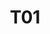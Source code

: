---
title: T01
dimension: choices
tags:
- technology
- choices
- radar
- tech radar
- decisions
- innovation
- lifecycle
- governance
- adoption
- emerging
nav_order: 2.41
deprecated: false
description: Technology Radar
requirement: |-
  Technology choices **SHOULD** be made in line with the [NHS England Technology Radar](https://radar.engineering.england.nhs.uk/), corporate direction and wider industry trends using the associated processes to support decision making.

  (Note there are overlaps with the Engineering red lines; ensure a consistent response and do not repeat assessments)
more_info: |
  Intent:
    Align technology adoption with organisational direction, maturity posture and
    ecosystem evolution—avoiding fragmentation and costly divergence.

  Radar usage:
    - Map candidate tech to radar ring (Adopt / Trial / Assess / Hold)
    - Justify movement between rings via evaluation outcomes
    - Flag exceptions (using non-adopt tech) with rationale & exit plan

  Evaluation dimensions:
    - Strategic fit & principle alignment
    - Ecosystem support (skills, tooling, community, vendor viability)
    - Operability (observability, upgrade path, resilience story)
    - Security & compliance posture
    - Total cost of ownership & lock-in profile

  Pitfalls:
    - Cargo-cult adoption based on hype curves
    - Over-customising platform tech (hard to upgrade)
    - Hidden dependency sprawl (plugins, proprietary extensions)
examples:
- title: Radar Entry Justification
  content: 'Technology X moved to Trial: pilot success criteria defined (latency <
    50ms, admin overhead < 1 FTE).

    '
- title: Exception Record
  content: 'Using "Hold" tech Y due to existing contractual dependency; plan to retire
    by Q3.

    '
- title: Comparative Evaluation Table
  content: 'Columns: Candidate, Operability Score, Security Score, Cost, Decision.

    '
technology:
- title: Tech Radar Repository / Tool
  content: 'Stores ring assignments & history (e.g. YAML + static site).

    '
- title: Evaluation Template (Markdown)
  content: 'Standardises evidence capture & scoring.

    '
- title: Skills Inventory Dashboard
  content: 'Correlates workforce capability with adoption risk.

    '
further_reading:
- title: ThoughtWorks Technology Radar
  content: External perspective on emerging tech movement.
  url: https://www.thoughtworks.com/radar
- title: Gartner Hype Cycle (Context)
  content: Interpreting maturity vs hype.
  url: https://www.gartner.com/
assessment_guidance: |
  Assessment focus:
    Validate disciplined technology adoption aligned to radar, with managed exceptions and lifecycle review.

  Steps:
    1. Inspect radar entries for newly adopted tech: confirm rationale & success criteria defined pre-adoption.
    2. Sample one tech moving ring recently: check evidence of evaluation vs criteria (not opinion only).
    3. Examine exception list (use of Hold technologies): verify exit or mitigation plan.
    4. Cross-reference skill inventory: ensure adoption not outpacing capability (training / hiring plan present).
    5. Review upgrade / patch cadence for adopted tech (security + end-of-life awareness).

  Evidence:
    - Radar change log entry
    - Evaluation template filled sample
    - Exception record with target retirement
    - Skills readiness matrix

  Red flags:
    - Multiple unreviewed trial technologies persisting > agreed trial window
    - Skill gaps causing operational incidents
    - Silent drift (libraries / platforms outdated vs policy target)

  Maturity signals:
    - Automated radar site build with historical ring movement diff
    - Adoption success metrics (stability, performance) tracked post-trial
    - Internal tech retirement backlog managed proactively

  Quick improvements:
    - Add adoption review checklist gating ring promotion
    - Tag repositories with technology IDs for inventory queries
    - Quarterly radar hygiene audit script
assessment_examples:
  '0':
  - example: Technology choices ad-hoc; radar not referenced.
  - example: No record of rationale or evaluation.
  '1':
  - example: Radar consulted occasionally; ring assignments undocumented; success
      criteria absent.
  - example: Exceptions (Hold tech) untracked.
  '2':
  - example: Evaluation templates used for some adoptions; basic success metrics outlined.
  - example: Trial technologies linger past intended window without review.
  '3':
  - example: All new adoptions have pre-defined success criteria & post-trial evaluation;
      ring movements logged.
  - example: Exception list maintained with exit plans.
  '4':
  - example: Automated diff of ring movements; adoption success metrics feed dashboards
      guiding decisions.
  - example: Skill inventory integrated; training backlog aligns to adoption plan.
  '5':
  - example: Predictive analytics highlight tech needing retirement or upgrade; automated
      nudges for overdue trials.
  - example: Technology portfolio KPIs (time-to-adopt, retirement lead time) optimised
      & improving.
---